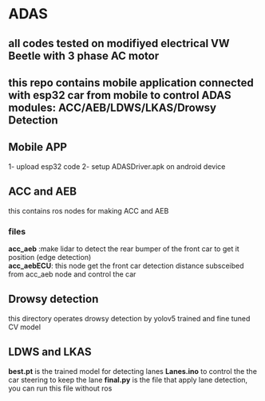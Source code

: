 # ADAS
## all codes tested on modifiyed electrical VW Beetle with 3 phase AC motor
## this repo contains mobile application connected with esp32 car from mobile to control ADAS modules: ACC/AEB/LDWS/LKAS/Drowsy Detection

## Mobile APP
1- upload esp32 code 
2- setup ADASDriver.apk on android device

## ACC and AEB
this contains ros nodes for making ACC and AEB
### files
**acc_aeb** :make lidar to detect the rear bumper of the front car to get it position (edge detection)\
**acc_aebECU**: this node get the front car detection distance subsceibed from acc_aeb node and control the car
## Drowsy detection
this directory operates drowsy detection by yolov5 trained and fine tuned CV model
## LDWS and LKAS
**best.pt** is the trained model for detecting lanes
**Lanes.ino** to control the the car steering to keep the lane 
**final.py** is the file that apply lane detection, you can run this file without ros 
